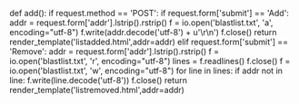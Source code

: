 def add():
    if request.method == 'POST':
        if request.form['submit'] == 'Add':
            addr = request.form['addr'].lstrip().rstrip()
            f = io.open('blastlist.txt', 'a', encoding="utf-8")
            f.write(addr.decode('utf-8') + u'\r\n')
            f.close()
            return render_template('listadded.html',addr=addr)
        elif request.form['submit'] == 'Remove':
            addr = request.form['addr'].lstrip().rstrip()
            f = io.open('blastlist.txt', 'r', encoding="utf-8")
            lines = f.readlines()
            f.close()
            f = io.open('blastlist.txt', 'w', encoding="utf-8")
            for line in lines:
                if addr not in line:
                    f.write(line.decode('utf-8'))
            f.close()
            return render_template('listremoved.html',addr=addr) 
